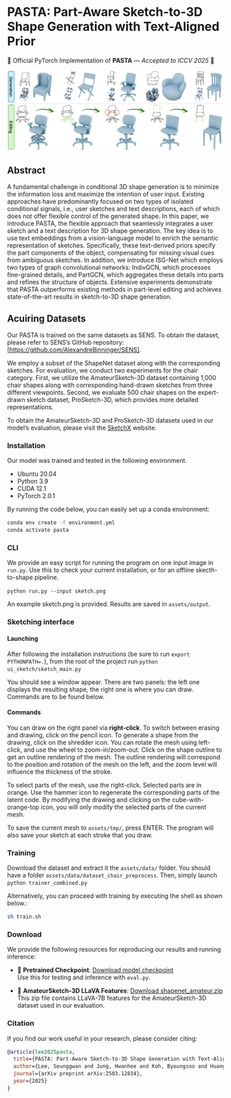# PASTA: Part-Aware Sketch-to-3D Shape Generation with Text-Aligned Prior

🚀 Official PyTorch Implementation of **PASTA** — *Accepted to ICCV 2025* 🎉  

![PASTA teaser](fig/teaser.png)

## Abstract
A fundamental challenge in conditional 3D shape generation is to minimize the information loss and maximize the intention of user input. Existing approaches have predominantly focused on two types of isolated conditional signals, i.e., user sketches and text descriptions, each of which does not offer flexible control of the generated shape. In this paper, we introduce PASTA, the flexible approach that seamlessly integrates a user sketch and a text description for 3D shape generation. The key idea is to use text embeddings from a vision-language model to enrich the semantic representation of sketches. Specifically, these text-derived priors specify the part components of the object, compensating for missing visual cues from ambiguous sketches. In addition, we introduce ISG-Net which employs two types of graph convolutional networks: IndivGCN, which processes fine-grained details, and PartGCN, which aggregates these details into parts and refines the structure of objects. Extensive experiments demonstrate that PASTA outperforms existing methods in part-level editing and achieves state-of-the-art results in sketch-to-3D shape generation.

## Acuiring Datasets

Our PASTA is trained on the same datasets as SENS. To obtain the dataset, please refer to SENS’s GitHub repository: [https://github.com/AlexandreBinninger/SENS].

We employ a subset of the ShapeNet dataset along with the corresponding sketches. For evaluation, we conduct two experiments for the chair category. First, we utilize the AmateurSketch-3D dataset containing 1,000 chair shapes along with corresponding hand-drawn sketches from three different viewpoints. Second, we evaluate 500 chair shapes on the expert-drawn sketch dataset, ProSketch-3D, which provides more detailed representations.

To obtain the AmateurSketch-3D and ProSketch-3D datasets used in our model’s evaluation, please visit the [SketchX](https://sketchx.eecs.qmul.ac.uk/downloads/) website.


### Installation

Our model was trained and tested in the following environment.
* Ubuntu 20.04
* Python 3.9
* CUDA 12.1
* PyTorch 2.0.1

By running the code below, you can easily set up a conda environment:

```bash
conda env create -f environment.yml
conda activate pasta
```


### CLI

We provide an easy script for running the program on one input image in `run.py`. Use this to check your current installation, or for an offline skecth-to-shape pipeline.

`python run.py --input sketch.png`

An example sketch.png is provided. Results are saved in `assets/output`.

### Sketching interface

#### Launching

After following the installation instructions (be sure to run ```export PYTHONPATH=.```), from the root of the project run
```python ui_sketch/sketch_main.py```

You should see a window appear. There are two panels: the left one displays the resulting shape, the right one is where you can draw. Commands are to be found below.

#### Commands

You can draw on the right panel via **right-click**. To switch between erasing and drawing, click on the pencil icon. To generate a shape from the drawing, click on the shredder icon. You can rotate the mesh using left-click, and use the wheel to zoom-in/zoom-out. Click on the shape outline to get an outline rendering of the mesh. The outline rendering will correspond to the position and rotation of the mesh on the left, and the zoom level will influence the thickness of the stroke.

To select parts of the mesh, use the right-click. Selected parts are in orange. Use the hammer icon to regenerate the corresponding parts of the latent code. By modifying the drawing and clicking on the cube-with-orange-top icon, you will only modify the selected parts of the current mesh.

To save the current mesh to `assets/tmp/`, press ENTER. The program will also save your sketch at each stroke that you draw.


### Training

Download the dataset and extract it the `assets/data/` folder. You should have a folder `assets/data/dataset_chair_preprocess`. Then, simply launch
```python trainer_combined.py```

Alternatively, you can proceed with training by executing the shell as shown below.:

```bash
sh train.sh
```

### Download

We provide the following resources for reproducing our results and running inference:

- 🔗 **Pretrained Checkpoint**: [Download model checkpoint](https://kuaicv.synology.me/iccv2025/PASTA/model)  
  Use this for testing and inference with `eval.py`.

- 📝 **AmateurSketch-3D LLaVA Features**: [Download shapenet_amateur.zip](https://kuaicv.synology.me/iccv2025/PASTA/shapenet_amateur.zip)  
  This zip file contains LLaVA-7B features for the AmateurSketch-3D dataset used in our evaluation.


### Citation

If you find our work useful in your research, please consider citing:

```bibtex
@article{lee2025pasta,
  title={PASTA: Part-Aware Sketch-to-3D Shape Generation with Text-Aligned Prior},
  author={Lee, Seunggwan and Jung, Hwanhee and Koh, Byoungsoo and Huang, Qixing and Yoon, Sangho and Kim, Sangpil},
  journal={arXiv preprint arXiv:2503.12834},
  year={2025}
}
